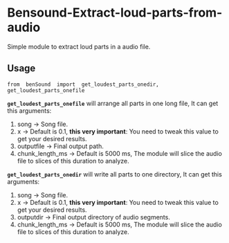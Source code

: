 
# Bensound-Extract-loud-parts-from-audio
Simple module to extract loud parts in a audio file.
## Usage

    from  benSound  import  get_loudest_parts_onedir, get_loudest_parts_onefile
**`get_loudest_parts_onefile`** will arrange all parts in one long file, It can get this arguments:

 1. song -> Song file.
 2. x -> Default is 0.1, **this very important**: You need to tweak this value to get your desired results.
 3. outputfile -> Final output path.
 4. chunk_length_ms -> Default is 5000 ms, The module will slice the audio file to slices of this duration to analyze.
 
 **`get_loudest_parts_onedir`** will write all parts to one directory, It can get this arguments:
 
 1. song -> Song file.
 2. x -> Default is 0.1, **this very important**: You need to tweak this value to get your desired results.
 3. outputdir -> Final output directory of audio segments.
 4. chunk_length_ms -> Default is 5000 ms, The module will slice the audio file to slices of this duration to analyze.

